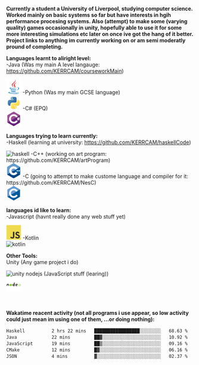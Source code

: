 **Currently a student a University of Liverpool, studying computer science. Worked mainly on basic systems so far but have interests in hgih performance procesing systems. Also (attempt) to make some (varying quality) games occasionally in unity, hopefully able to use it for some more interesting simulations etc later on once ive got the hang of it better. Project links to anything im currently working on or am semi moderatly pround of completing.** <br>
 
<!--! 
![Wakatime lifetime stats](https://github-readme-stats.vercel.app/api/wakatime?username=KERRCAM) 
![Top Langs](https://github-readme-stats.vercel.app/api/top-langs/?username=KERRCAM&hide=CMake,Makefile,C) 
--> 
**Languages learnt to aliright level:** <br>
-Java (Was my main A level langauge: https://github.com/KERRCAM/courseworkMain) <br> 

<img src="https://raw.githubusercontent.com/devicons/devicon/master/icons/java/java-original.svg" alt="java" width="40" height="40"/> 
-Python (Was my main GCSE language) <br>

<img src="https://raw.githubusercontent.com/devicons/devicon/master/icons/python/python-original.svg" alt="python" width="40" height="40"/>
-C# (EPQ) <br>

<img src="https://raw.githubusercontent.com/devicons/devicon/master/icons/csharp/csharp-original.svg" alt="csharp" width="40" height="40"/> 


**Languages trying to learn currently:** <br>
-Haskell (learning at university: https://github.com/KERRCAM/haskellCode) <br> 

<img src="https://upload.wikimedia.org/wikipedia/commons/1/1c/Haskell-Logo.svg" alt="haskell" width="40" height="40"/>
-C++ (working on art program: https://github.com/KERRCAM/artProgram) <br>

<img src="https://raw.githubusercontent.com/devicons/devicon/master/icons/cplusplus/cplusplus-original.svg" alt="cplusplus" width="40" height="40"/>
-C (going to attempt to make custome language and compiler for it: https://github.com/KERRCAM/NesC) <br>  

<img src="https://raw.githubusercontent.com/devicons/devicon/master/icons/c/c-original.svg" alt="c" width="40" height="40"/> 
 

**languages id like to learn:** <br>
-Javascript (havnt really done any web stuff yet) <br>  

<img src="https://raw.githubusercontent.com/devicons/devicon/master/icons/javascript/javascript-original.svg" alt="javascript" width="40" height="40"/>
-Kotlin <br>

<img src="https://www.vectorlogo.zone/logos/kotlinlang/kotlinlang-icon.svg" alt="kotlin" width="40" height="40"/> 


**Other Tools:** <br>
Unity (Any game project i do) <br>

<img src="https://www.vectorlogo.zone/logos/unity3d/unity3d-icon.svg" alt="unity" width="40" height="40"/>
nodejs (JavaScript stuff (learing)) <br>

<img src="https://raw.githubusercontent.com/devicons/devicon/master/icons/nodejs/nodejs-original-wordmark.svg" alt="nodejs" width="40" height="40"/>


<p align="left"> <a href="https://www.cprogramming.com/" target="_blank" rel="noreferrer">  </a> <a href="https://www.w3schools.com/cpp/" target="_blank" rel="noreferrer">  </a> <a href="https://www.w3schools.com/cs/" target="_blank" rel="noreferrer">  </a> <a href="https://www.haskell.org/" target="_blank" rel="noreferrer">  </a> <a href="https://www.java.com" target="_blank" rel="noreferrer">  </a> <a href="https://developer.mozilla.org/en-US/docs/Web/JavaScript" target="_blank" rel="noreferrer">  </a> <a href="https://kotlinlang.org" target="_blank" rel="noreferrer">  </a> <a href="https://nodejs.org" target="_blank" rel="noreferrer">  </a> <a href="https://www.python.org" target="_blank" rel="noreferrer">  </a> <a href="https://unity.com/" target="_blank" rel="noreferrer">  </a> </p>  
<br> 

**Wakatime reacent activity (not all programs i use appear, so low activity could just mean im using one of them, ...or doing nothing):**
<!--START_SECTION:waka-->

```txt
Haskell          2 hrs 22 mins   █████████████████░░░░░░░░   68.63 %
Java             22 mins         ██▓░░░░░░░░░░░░░░░░░░░░░░   10.92 %
JavaScript       19 mins         ██▒░░░░░░░░░░░░░░░░░░░░░░   09.16 %
CMake            12 mins         █▓░░░░░░░░░░░░░░░░░░░░░░░   06.16 %
JSON             4 mins          ▓░░░░░░░░░░░░░░░░░░░░░░░░   02.37 %
```

<!--END_SECTION:waka-->
